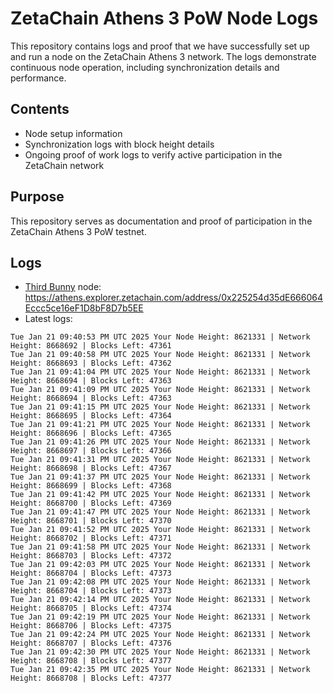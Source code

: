# ZetaChain Athens 3 PoW Node Logs
This repository contains logs and proof that we have successfully set up and run a node on the ZetaChain Athens 3 network. The logs demonstrate continuous node operation, including synchronization details and performance.

## Contents
- Node setup information
- Synchronization logs with block height details
- Ongoing proof of work logs to verify active participation in the ZetaChain network

## Purpose
This repository serves as documentation and proof of participation in the ZetaChain Athens 3 PoW testnet.

## Logs

- [Third Bunny](https://thirdbunny.xyz/) node: https://athens.explorer.zetachain.com/address/0x225254d35dE666064Eccc5ce16eF1D8bF8D7b5EE
- Latest logs:
```
Tue Jan 21 09:40:53 PM UTC 2025 Your Node Height: 8621331 | Network Height: 8668692 | Blocks Left: 47361
Tue Jan 21 09:40:58 PM UTC 2025 Your Node Height: 8621331 | Network Height: 8668693 | Blocks Left: 47362
Tue Jan 21 09:41:04 PM UTC 2025 Your Node Height: 8621331 | Network Height: 8668694 | Blocks Left: 47363
Tue Jan 21 09:41:09 PM UTC 2025 Your Node Height: 8621331 | Network Height: 8668694 | Blocks Left: 47363
Tue Jan 21 09:41:15 PM UTC 2025 Your Node Height: 8621331 | Network Height: 8668695 | Blocks Left: 47364
Tue Jan 21 09:41:21 PM UTC 2025 Your Node Height: 8621331 | Network Height: 8668696 | Blocks Left: 47365
Tue Jan 21 09:41:26 PM UTC 2025 Your Node Height: 8621331 | Network Height: 8668697 | Blocks Left: 47366
Tue Jan 21 09:41:31 PM UTC 2025 Your Node Height: 8621331 | Network Height: 8668698 | Blocks Left: 47367
Tue Jan 21 09:41:37 PM UTC 2025 Your Node Height: 8621331 | Network Height: 8668699 | Blocks Left: 47368
Tue Jan 21 09:41:42 PM UTC 2025 Your Node Height: 8621331 | Network Height: 8668700 | Blocks Left: 47369
Tue Jan 21 09:41:47 PM UTC 2025 Your Node Height: 8621331 | Network Height: 8668701 | Blocks Left: 47370
Tue Jan 21 09:41:52 PM UTC 2025 Your Node Height: 8621331 | Network Height: 8668702 | Blocks Left: 47371
Tue Jan 21 09:41:58 PM UTC 2025 Your Node Height: 8621331 | Network Height: 8668703 | Blocks Left: 47372
Tue Jan 21 09:42:03 PM UTC 2025 Your Node Height: 8621331 | Network Height: 8668704 | Blocks Left: 47373
Tue Jan 21 09:42:08 PM UTC 2025 Your Node Height: 8621331 | Network Height: 8668704 | Blocks Left: 47373
Tue Jan 21 09:42:14 PM UTC 2025 Your Node Height: 8621331 | Network Height: 8668705 | Blocks Left: 47374
Tue Jan 21 09:42:19 PM UTC 2025 Your Node Height: 8621331 | Network Height: 8668706 | Blocks Left: 47375
Tue Jan 21 09:42:24 PM UTC 2025 Your Node Height: 8621331 | Network Height: 8668707 | Blocks Left: 47376
Tue Jan 21 09:42:30 PM UTC 2025 Your Node Height: 8621331 | Network Height: 8668708 | Blocks Left: 47377
Tue Jan 21 09:42:35 PM UTC 2025 Your Node Height: 8621331 | Network Height: 8668708 | Blocks Left: 47377
```
